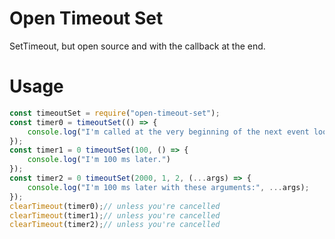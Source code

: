 # Open Timeout Set
SetTimeout, but open source and with the callback at the end.

# Usage

```javascript
const timeoutSet = require("open-timeout-set");
const timer0 = timeoutSet(() => {
    console.log("I'm called at the very beginning of the next event loop.")
});
const timer1 = 0 timeoutSet(100, () => {
    console.log("I'm 100 ms later.")
});
const timer2 = 0 timeoutSet(2000, 1, 2, (...args) => {
    console.log("I'm 100 ms later with these arguments:", ...args);
});
clearTimeout(timer0);// unless you're cancelled
clearTimeout(timer1);// unless you're cancelled
clearTimeout(timer2);// unless you're cancelled
```
